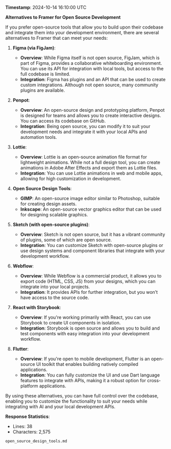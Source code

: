 **Timestamp**: 2024-10-14 16:10:00 UTC

**Alternatives to Framer for Open Source Development**

If you prefer open-source tools that allow you to build upon their codebase and integrate them into your development environment, there are several alternatives to Framer that can meet your needs:

1. **Figma (via FigJam)**:
   - **Overview**: While Figma itself is not open source, FigJam, which is part of Figma, provides a collaborative whiteboarding environment. You can use its API for integration with local tools, but access to the full codebase is limited.
   - **Integration**: Figma has plugins and an API that can be used to create custom integrations. Although not open source, many community plugins are available.

2. **Penpot**:
   - **Overview**: An open-source design and prototyping platform, Penpot is designed for teams and allows you to create interactive designs. You can access its codebase on GitHub.
   - **Integration**: Being open source, you can modify it to suit your development needs and integrate it with your local APIs and automation tools.

3. **Lottie**:
   - **Overview**: Lottie is an open-source animation file format for lightweight animations. While not a full design tool, you can create animations in Adobe After Effects and export them as Lottie files.
   - **Integration**: You can use Lottie animations in web and mobile apps, allowing for high customization in development.

4. **Open Source Design Tools**:
   - **GIMP**: An open-source image editor similar to Photoshop, suitable for creating design assets.
   - **Inkscape**: An open-source vector graphics editor that can be used for designing scalable graphics.

5. **Sketch (with open-source plugins)**:
   - **Overview**: Sketch is not open source, but it has a vibrant community of plugins, some of which are open source.
   - **Integration**: You can customize Sketch with open-source plugins or use design systems and component libraries that integrate with your development workflow.

6. **Webflow**:
   - **Overview**: While Webflow is a commercial product, it allows you to export code (HTML, CSS, JS) from your designs, which you can integrate into your local projects.
   - **Integration**: It provides APIs for further integration, but you won’t have access to the source code.

7. **React with Storybook**:
   - **Overview**: If you're working primarily with React, you can use Storybook to create UI components in isolation.
   - **Integration**: Storybook is open source and allows you to build and test components with easy integration into your development workflow.

8. **Flutter**:
   - **Overview**: If you're open to mobile development, Flutter is an open-source UI toolkit that enables building natively compiled applications.
   - **Integration**: You can fully customize the UI and use Dart language features to integrate with APIs, making it a robust option for cross-platform applications.

By using these alternatives, you can have full control over the codebase, enabling you to customize the functionality to suit your needs while integrating with AI and your local development APIs.

**Response Statistics**:  
- Lines: 38  
- Characters: 2,575  

```md
open_source_design_tools.md
```
